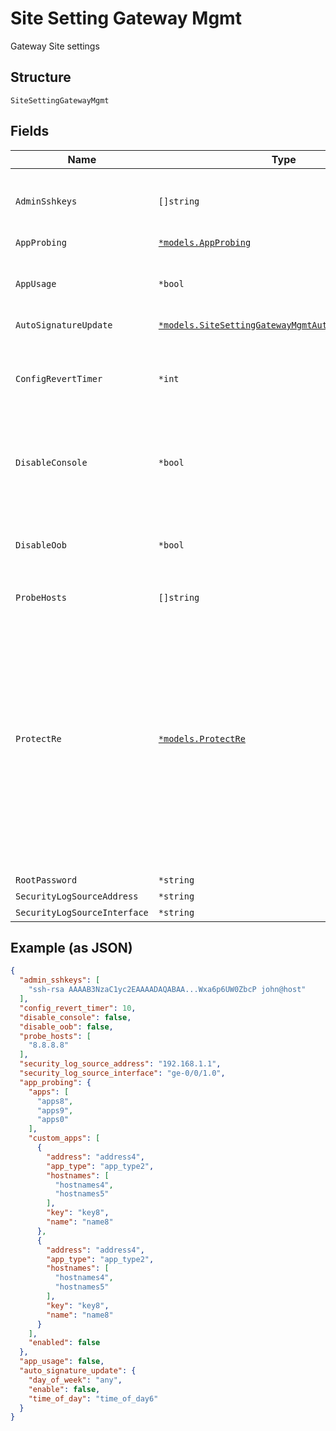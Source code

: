 
# Site Setting Gateway Mgmt

Gateway Site settings

## Structure

`SiteSettingGatewayMgmt`

## Fields

| Name | Type | Tags | Description |
|  --- | --- | --- | --- |
| `AdminSshkeys` | `[]string` | Optional | for SSR only, as direct root access is not allowed |
| `AppProbing` | [`*models.AppProbing`](../../doc/models/app-probing.md) | Optional | - |
| `AppUsage` | `*bool` | Optional | consumes uplink bandwidth, requires WA license |
| `AutoSignatureUpdate` | [`*models.SiteSettingGatewayMgmtAutoSignatureUpdate`](../../doc/models/site-setting-gateway-mgmt-auto-signature-update.md) | Optional | - |
| `ConfigRevertTimer` | `*int` | Optional | he rollback timer for commit confirmed<br>**Default**: `10`<br>**Constraints**: `>= 1`, `<= 30` |
| `DisableConsole` | `*bool` | Optional | for both SSR and SRX disable console port<br>**Default**: `false` |
| `DisableOob` | `*bool` | Optional | for both SSR and SRX disable management interface<br>**Default**: `false` |
| `ProbeHosts` | `[]string` | Optional | - |
| `ProtectRe` | [`*models.ProtectRe`](../../doc/models/protect-re.md) | Optional | restrict inbound-traffic to host<br>when enabled, all traffic that is not essential to our operation will be dropped<br>e.g. ntp / dns / traffic to mist will be allowed by default, if dhcpd is enabled, we'll make sure it works |
| `RootPassword` | `*string` | Optional | for SRX only |
| `SecurityLogSourceAddress` | `*string` | Optional | - |
| `SecurityLogSourceInterface` | `*string` | Optional | - |

## Example (as JSON)

```json
{
  "admin_sshkeys": [
    "ssh-rsa AAAAB3NzaC1yc2EAAAADAQABAA...Wxa6p6UW0ZbcP john@host"
  ],
  "config_revert_timer": 10,
  "disable_console": false,
  "disable_oob": false,
  "probe_hosts": [
    "8.8.8.8"
  ],
  "security_log_source_address": "192.168.1.1",
  "security_log_source_interface": "ge-0/0/1.0",
  "app_probing": {
    "apps": [
      "apps8",
      "apps9",
      "apps0"
    ],
    "custom_apps": [
      {
        "address": "address4",
        "app_type": "app_type2",
        "hostnames": [
          "hostnames4",
          "hostnames5"
        ],
        "key": "key8",
        "name": "name8"
      },
      {
        "address": "address4",
        "app_type": "app_type2",
        "hostnames": [
          "hostnames4",
          "hostnames5"
        ],
        "key": "key8",
        "name": "name8"
      }
    ],
    "enabled": false
  },
  "app_usage": false,
  "auto_signature_update": {
    "day_of_week": "any",
    "enable": false,
    "time_of_day": "time_of_day6"
  }
}
```

